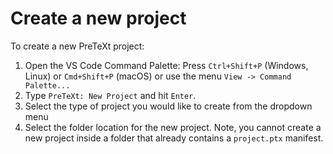 # Create a new project

To create a new PreTeXt project:

1. Open the VS Code Command Palette: Press ``Ctrl+Shift+P`` (Windows, Linux) or ``Cmd+Shift+P`` (macOS) or use the menu `View -> Command Palette...`
2. Type `PreTeXt: New Project` and hit `Enter`.
3. Select the type of project you would like to create from the dropdown menu
4. Select the folder location for the new project.  Note, you cannot create a new project inside a folder that already contains a `project.ptx` manifest.